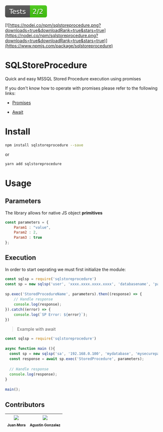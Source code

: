![Tested with mocha](test/badge.svg)

[![https://nodei.co/npm/sqlstoreprocedure.png?downloads=true&downloadRank=true&stars=true](https://nodei.co/npm/sqlstoreprocedure.png?downloads=true&downloadRank=true&stars=true)](https://www.npmjs.com/package/sqlstoreprocedure)


# SQLStoreProcedure

Quick and easy MSSQL Stored Procedure execution using promises

If you don't know how to operate with promises please refer to the following links:

- [Promises](https://developer.mozilla.org/es/docs/Web/JavaScript/Referencia/Objetos_globales/Promise)

- [Await](https://developer.mozilla.org/es/docs/Web/JavaScript/Referencia/Operadores/await)

# Install

```bash
npm install sqlstoreprocedure --save
```

or

```bash
yarn add sqlstoreprocedure
```

# Usage

## Parameters

The library allows for native JS object **primitives**
```js
const parameters = {
    Param1 : "value",
    Param2 : 2,
    Param3 : true
};
```

## Execution

In order to start oeprating we must first initialize the module:

```js
const sqlsp = require('sqlstoreprocedure')
const sp = new sqlsp('user', 'xxxx.xxxx.xxxx.xxxx', 'databasename', 'password');

sp.exec('StoredProcedureName', parameters).then((response) => {
    // Handle response
    console.log(response);
}).catch((error) => {
    console.log(`SP Error: ${error}`);
})
```

> Example with await

```js
const sqlsp = require('sqlstoreprocedure')

async function main (){
  const sp = new sqlsp('sa', '192.168.0.100', 'mydatabase', 'mysecurepassword');
  const response = await sp.exec('StoredProcedure', parameters);

  // Handle response
  console.log(response);
}

main();
```
## Contributors

<!-- ALL-CONTRIBUTORS-LIST:START - Do not remove or modify this section -->
<!-- prettier-ignore -->
| [<img src="https://avatars2.githubusercontent.com/u/4575267?s=460&v=4" width="100px;"/><br /><sub><b>Juan Mora</b></sub>](https://github.com/raicerk)| [<img src="https://avatars0.githubusercontent.com/u/8430727?s=460&v=4" width="100px;"/><br /><sub><b>Agustin Gonzalez</b></sub>](https://github.com/agonzalezmurua) |
| :---: | :---: |
<!-- ALL-CONTRIBUTORS-LIST:END -->
